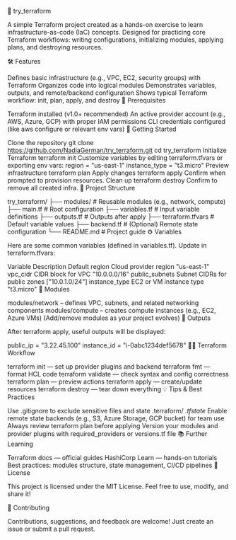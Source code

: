 🧩 try_terraform

A simple Terraform project created as a hands-on exercise to learn infrastructure-as-code (IaC) concepts. Designed for practicing core Terraform workflows: writing configurations, initializing modules, applying plans, and destroying resources.

🛠️ Features

Defines basic infrastructure (e.g., VPC, EC2, security groups) with Terraform
Organizes code into logical modules
Demonstrates variables, outputs, and remote/backend configuration
Shows typical Terraform workflow: init, plan, apply, and destroy
🔧 Prerequisites

Terraform installed (v1.0+ recommended)
An active provider account (e.g., AWS, Azure, GCP) with proper IAM permissions
CLI credentials configured (like aws configure or relevant env vars)
🚀 Getting Started

Clone the repository
git clone https://github.com/NadiaGerman/try_terraform.git
cd try_terraform
Initialize Terraform
terraform init
Customize variables by editing terraform.tfvars or exporting env vars:
region = "us-east-1"
instance_type = "t3.micro"
Preview infrastructure
terraform plan
Apply changes
terraform apply
Confirm when prompted to provision resources.
Clean up
terraform destroy
Confirm to remove all created infra.
📁 Project Structure

try_terraform/
├── modules/            # Reusable modules (e.g., network, compute)
├── main.tf             # Root configuration
├── variables.tf        # Input variable definitions
├── outputs.tf          # Outputs after apply
├── terraform.tfvars    # Default variable values
├── backend.tf          # (Optional) Remote state configuration
└── README.md           # Project guide
⚙️ Variables

Here are some common variables (defined in variables.tf). Update in terraform.tfvars:

Variable	Description	Default
region	Cloud provider region	"us-east-1"
vpc_cidr	CIDR block for VPC	"10.0.0.0/16"
public_subnets	Subnet CIDRs for public zones	["10.0.1.0/24"]
instance_type	EC2 or VM instance type	"t3.micro"
🧱 Modules

modules/network – defines VPC, subnets, and related networking components
modules/compute – creates compute instances (e.g., EC2, Azure VMs)
(Add/remove modules as your project evolves)
🎯 Outputs

After terraform apply, useful outputs will be displayed:

public_ip = "3.22.45.100"
instance_id = "i-0abc1234def5678"
👷‍♀️ Terraform Workflow

terraform init — set up provider plugins and backend
terraform fmt — format HCL code
terraform validate — check syntax and config correctness
terraform plan — preview actions
terraform apply — create/update resources
terraform destroy — tear down everything
💡 Tips & Best Practices

Use .gitignore to exclude sensitive files and state
.terraform/
*.tfstate*
Enable remote state backends (e.g., S3, Azure Storage, GCP bucket) for team use
Always review terraform plan before applying
Version your modules and provider plugins with required_providers or versions.tf file
📚 Further Learning

Terraform docs — official guides
HashiCorp Learn — hands-on tutorials
Best practices: modules structure, state management, CI/CD pipelines
📝 License

This project is licensed under the MIT License. Feel free to use, modify, and share it!

🙋 Contributing

Contributions, suggestions, and feedback are welcome! Just create an issue or submit a pull request.

